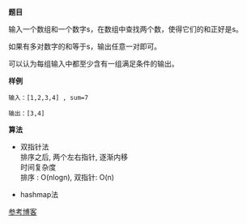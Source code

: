 **题目**

输入一个数组和一个数字s，在数组中查找两个数，使得它们的和正好是s。

如果有多对数字的和等于s，输出任意一对即可。

可以认为每组输入中都至少含有一组满足条件的输出。

**样例**  
```
输入：[1,2,3,4] , sum=7

输出：[3,4]
```

**算法**

- 双指针法  
  排序之后, 两个左右指针, 逐渐内移  
  时间复杂度  
  排序 : O(nlogn), 双指针: O(n)

- hashmap法
  


[参考博客](https://blog.csdn.net/zichen_ziqi/article/details/81417262)
